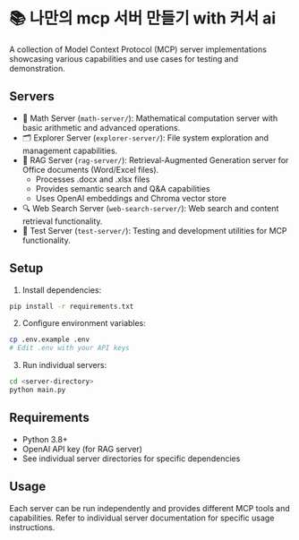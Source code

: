 # 📚 나만의 mcp 서버 만들기 with 커서 ai

A collection of Model Context Protocol (MCP) server implementations showcasing various capabilities and use cases for testing and demonstration.

## Servers

- 🧮 Math Server (`math-server/`): Mathematical computation server with basic arithmetic and advanced operations.
- 🗂️ Explorer Server (`explorer-server/`): File system exploration and management capabilities.
- 📄 RAG Server (`rag-server/`): Retrieval-Augmented Generation server for Office documents (Word/Excel files).
    - Processes .docx and .xlsx files
    - Provides semantic search and Q&A capabilities
    - Uses OpenAI embeddings and Chroma vector store
- 🔍 Web Search Server (`web-search-server/`): Web search and content retrieval functionality.
- 🧪 Test Server (`test-server/`): Testing and development utilities for MCP functionality.

## Setup

1. Install dependencies:
```bash
pip install -r requirements.txt
```

2. Configure environment variables:
```bash
cp .env.example .env
# Edit .env with your API keys
```

3. Run individual servers:
```bash
cd <server-directory>
python main.py
```

## Requirements

- Python 3.8+
- OpenAI API key (for RAG server)
- See individual server directories for specific dependencies

## Usage

Each server can be run independently and provides different MCP tools and capabilities. Refer to individual server documentation for specific usage instructions.